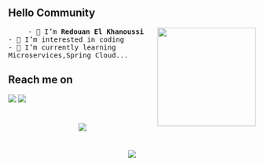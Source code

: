 

<p float="left" align="center">
 
</p>


## Hello Community

<samp>
 <img align="right" src="https://devstickers.com/assets/img/pro/8bul.png" height="200" width="200"/>
 <p align=”justify” style="text-indent:40px;">
    - 👋 I’m <b>Redouan El Khanoussi</b><br />
    - 👀 I’m interested in coding<br />
    - 🌱 I’m currently learning Microservices,Spring Cloud...
 </p>
</samp>


## Reach me on

[<img src="https://img.icons8.com/color/50/000000/linkedin.png"/>](https://www.linkedin.com/in/redouan-el-khanoussi/)
[<img src="https://img.icons8.com/fluency/50/000000/twitter.png"/>](https://twitter.com/RedoneN13)


#

<p align="center">
  <img align="center" src="https://github-readme-stats.vercel.app/api?username=Ookami4&show_icons=true&count_private=false&theme=github_dark">
</p>

#

<p align="center">
<img align="center" src="https://github-readme-stats.vercel.app/api/top-langs/?username=Ookami4&hide=javascript,css,html,blade,scss,hack,less&theme=github_dark">
</p>
 
<!---
Redouan-El-Khanoussi/Redouan-El-Khanoussi is a ✨ special ✨ repository because its `README.md` (this file) appears on your GitHub profile.
You can click the Preview link to take a look at your changes.

--->
